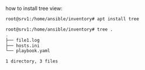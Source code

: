 how to install tree view:

```bash
root@srv1:/home/ansible/inventory# apt install tree

root@srv1:/home/ansible/inventory# tree .
.
├── file1.log
├── hosts.ini
└── playbook.yaml

1 directory, 3 files
```